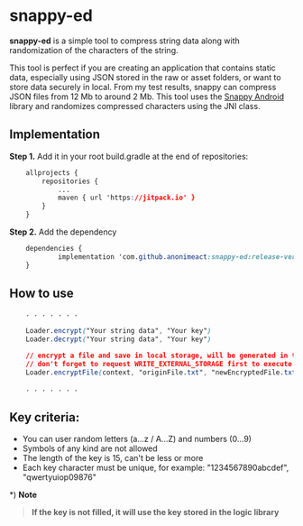 # snappy-ed

**snappy-ed** is a simple tool to compress string data along with randomization of the characters of the string.

This tool is perfect if you are creating an application that contains static data, especially using JSON stored in the raw or asset folders, or want to store data securely in local. From my test results, snappy can compress JSON files from 12 Mb to around 2 Mb. This tool uses the [Snappy Android](https://github.com/jiechic/Snappy-Android) library and randomizes compressed characters using the JNI class.

## Implementation
**Step 1.** Add it in your root build.gradle at the end of repositories:

```css
	allprojects {
		repositories {
			...
			maven { url 'https://jitpack.io' }
		}
	}
```

**Step 2.**  Add the dependency

```css
	dependencies {
	        implementation 'com.github.anonimeact:snappy-ed:release-version (eg: 1.0.0)'
	}
```

## How to use

```css
	. . . . . . .
	
	Loader.encrypt("Your string data", "Your key")
	Loader.decrypt("Your string data", "Your key")

	// encrypt a file and save in local storage, will be generated in the snappy-ed folder as a file
	// don't forget to request WRITE_EXTERNAL_STORAGE first to execute this function
	Loader.encryptFile(context, "originFile.txt", "newEncryptedFile.txt", "Your key")
	
	. . . . . . .
```


## Key criteria:
 - You can user random letters (a...z / A...Z) and numbers (0...9)
 - Symbols of any kind are not allowed
 - The length of the key is 15, can't be less or more
 - Each key character must be unique, for example: "1234567890abcdef", "qwertyuiop09876"

*) **Note**

> **If the key is not filled, it will use the key stored in the logic library**


	
